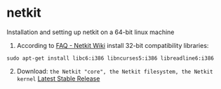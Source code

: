 # netkit
Installation and setting up netkit on a 64-bit linux machine

1. According to [FAQ - Netkit Wiki](http://wiki.netkit.org/index.php/FAQ#On_every_attempt_to_start_a_virtual_machine_I_get_the_error:_.22Can.27t_execvp_some_path.2Fkernel.2Fnetkit-kernel:_No_such_file_or_directory.22._But_the_kernel_file_is_there.21_What_is_going_wrong.3F) install 32-bit compatibility libraries:

```
sudo apt-get install libc6:i386 libncurses5:i386 libreadline6:i386
```

2. Download: ```the Netkit "core", the Netkit filesystem, the Netkit kernel``` [Latest Stable Release](http://wiki.netkit.org/index.php/Download_Official#Latest_Stable_Release)
